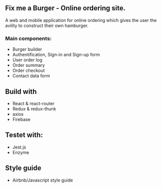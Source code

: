 
## Fix me a Burger - Online ordering site.

A web and mobile application for online ordering which gives the user the avility to construct their own hamburger. 

### Main components:
* Burger builder
* Authentification, Sign-in and Sign-up form 
* User order log
* Order summary
* Order checkout
* Contact data form

## Build with
* React & react-router
* Redux & redux-thunk
* axios
* Firebase

## Testet with:
* Jest.js
* Enzyme

## Style guide
* Airbnb/Javascript style guide
